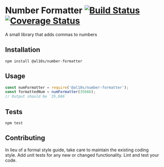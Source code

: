 Number Formatter
[![Build Status](https://travis-ci.org/Al10s/number-formatter.svg?branch=master)](https://travis-ci.org/Al10s/number-formatter)
[![Coverage Status](https://coveralls.io/repos/github/Al10s/number-formatter/badge.svg?branch=master)](https://coveralls.io/github/Al10s/number-formatter?branch=master)
=========

A small library that adds commas to numbers

## Installation

`npm install @al10s/number-formatter`

## Usage

```js
const numFormatter = require('@al10s/number-formatter');
const formattedNum = numFormatter(35666);
// Output should be `35,666`
```

## Tests

`npm test`

## Contributing

In lieu of a formal style guide, take care to maintain the existing coding style. Add unit tests for any new or changed functionality. Lint and test your code.
